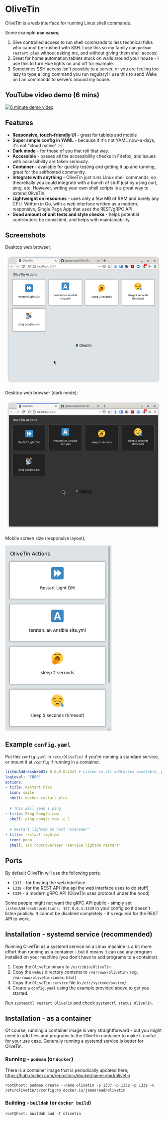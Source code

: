 # OliveTin

OliveTin is a web interface for running Linux shell commands.

Some example **use cases**;

1. Give controlled access to run shell commands to less technical folks who cannot be trushed with SSH. I use this so my family can `podman restart plex` without asking me, and without giving them shell access!
2. Great for home automation tablets stuck on walls around your house - I use this to turn Hue lights on and off for example. 
3. Sometimes SSH access isn't possible to a server, or you are feeling too lazy to type a long command you run regulary! I use this to send Wake on Lan commands to servers around my house.

## YouTube video demo (6 mins)

[![6 minute demo video](https://img.youtube.com/vi/Ej6NM9rmZtk/0.jpg)](https://www.youtube.com/watch?v=Ej6NM9rmZtk)

## Features

* **Responsive, touch-friendly UI** - great for tablets and mobile
* **Super simple config in YAML** - because if it's not YAML now-a-days, it's not "cloud native" :-) 
* **Dark mode** - for those of you that roll that way.
* **Accessible** - passes all the accessibility checks in Firefox, and issues with accessibility are taken seriously.  
* **Container** - available for quickly testing and getting it up and running, great for the selfhosted community. 
* **Integrate with anything** - OliveTin just runs Linux shell commands, so theoretially you could integrate with a bunch of stuff just by using curl, ping, etc. However, writing your own shell scripts is a great way to extend OliveTin.
* **Lightweight on resources** - uses only a few MB of RAM and barely any CPU. Written in Go, with a web interface written as a modern, responsive, Single Page App that uses the REST/gRPC API.
* **Good amount of unit tests and style checks** - helps potential contributors be consistent, and helps with maintainability.

## Screenshots

Desktop web browser;

![Desktop screenshot](media/screenshotDesktop.png)

Desktop web browser (dark mode); 

![Desktop screenshot](media/screenshotDesktopDark.png)

Mobile screen size (responsive layout); 

![Mobile screenshot](media/screenshotMobile.png)

## Example `config.yaml` 

Put this `config.yaml` in `/etc/OliveTin/` if you're running a standard service, or mount it at `/config` if running in a container.

```yaml
listenAddressWebUI: 0.0.0.0:1337 # Listen on all addresses available, port 1337
logLevel: "INFO"
actions: 
- title: Restart Plex
  icon: smile
  shell: docker restart plex
  
  # This will send 1 ping 
- title: Ping Google.com
  shell: ping google.com -c 1
  
  # Restart lightdm on host "overseer"
- title: restart lightdm
  icon: poop
  shell: ssh root@overseer 'service lightdm restart'
```

## Ports 

By default OliveTin will use the following ports;

* `1337` - for hosting the web interface
* `1338` - for the REST API (the api the web interface uses to do stuff)
* `1339` - a modern gRPC API (OliveTin uses protobuf under the hood) 

Some people might not want the gRPC API public - simply set `listenAddressGrpcActions: 127.0.0.1:1339` in your config so it doesn't listen publicly. It cannot be disabled completely - it's required for the REST API to work.

## Installation - systemd service (recommended)

Running OliveTin as a systemd service on a Linux machine is a bit more effort than running as a container - but it means it can use any program installed on your machine (you don't have to add programs to a container). 

1. Copy the `OliveTin` binary to `/usr/sbin/OliveTin`
2. Copy the `webui` directory contents to `/var/www/olivetin/` (eg, `/var/www/olivetin/index.html`)
3. Copy the `OliveTin.service` file to `/etc/systemd/system/`
4. Create a `config.yaml` using the example provided above to get you started.

Run `systemctl restart OliveTin` and check `systemctl status OliveTin`.

## Installation - as a container 

Of course, running a container image is very straightforward - but you might need to add files and programs to the OliveTin container to make it useful for your use case. Generally running a systemd service is better for OliveTin. 

### Running - `podman` (or `docker`)

There is a container image that is periodically updated here; https://hub.docker.com/repository/docker/jamesread/olivetin 

```
root@host: podman create --name olivetin -p 1337 -p 1338 -p 1339 -v /etc/olivetin/:/config:ro docker.io/jamesread/olivetin

```

### Building - `buildah` (or `docker build`)

```
root@host: buildah bud -t olivetin
```

